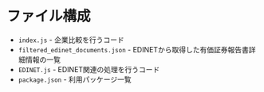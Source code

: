 # ファイル構成

- `index.js` - 企業比較を行うコード
- `filtered_edinet_documents.json` - EDINETから取得した有価証券報告書詳細情報の一覧
- `EDINET.js` - EDINET関連の処理を行うコード
- `package.json` - 利用パッケージ一覧
